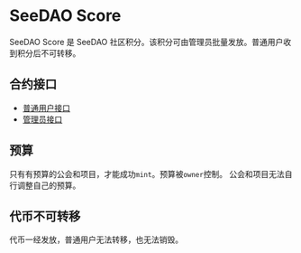 # SeeDAO Score

SeeDAO Score 是 SeeDAO 社区积分。该积分可由管理员批量发放。普通用户收到积分后不可转移。

## 合约接口
- [普通用户接口](./docs/common-interfaces.md)
- [管理员接口](./docs/admin-interfaces.md)

## 预算

只有有预算的公会和项目，才能成功`mint`。预算被`owner`控制。
公会和项目无法自行调整自己的预算。

## 代币不可转移

代币一经发放，普通用户无法转移，也无法销毁。
